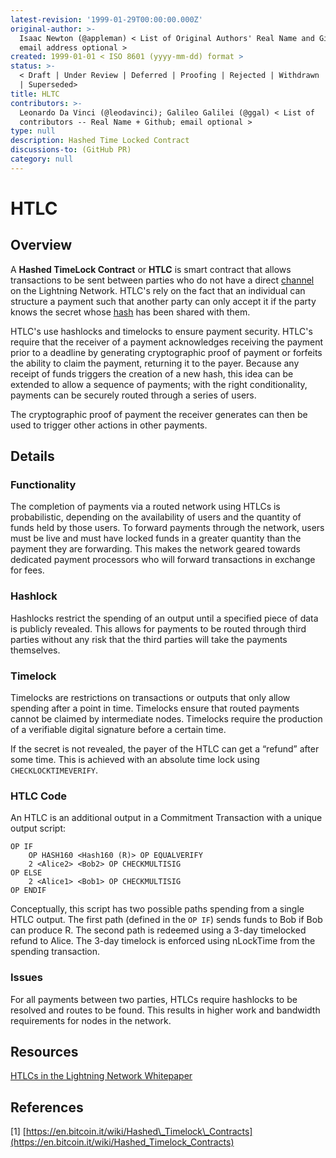 ```yaml
---
latest-revision: '1999-01-29T00:00:00.000Z'
original-author: >-
  Isaac Newton (@appleman) < List of Original Authors' Real Name and Github;
  email address optional >
created: 1999-01-01 < ISO 8601 (yyyy-mm-dd) format >
status: >-
  < Draft | Under Review | Deferred | Proofing | Rejected | Withdrawn | Accepted
  | Superseded>
title: HLTC
contributors: >-
  Leonardo Da Vinci (@leodavinci); Galileo Galilei (@ggal) < List of
  contributors -- Real Name + Github; email optional >
type: null
description: Hashed Time Locked Contract
discussions-to: (GitHub PR)
category: null
---
```


# HTLC

## Overview

A **Hashed TimeLock Contract** or **HTLC** is smart contract that allows transactions to be sent between parties who do not have a direct [channel ](../lightning-basics/payment-channel.md)on the Lightning Network. HTLC's rely on the fact that an individual can structure a payment such that another party can only accept it if the party knows the secret whose [hash](hash.md) has been shared with them.

HTLC's use hashlocks and timelocks to ensure payment security. HTLC's require that the receiver of a payment acknowledges receiving the payment prior to a deadline by generating cryptographic proof of payment or forfeits the ability to claim the payment, returning it to the payer. Because any receipt of funds triggers the creation of a new hash, this idea can be extended to allow a sequence of payments; with the right conditionality, payments can be securely routed through a series of users.

The cryptographic proof of payment the receiver generates can then be used to trigger other actions in other payments.

## Details

### Functionality

The completion of payments via a routed network using HTLCs is probabilistic, depending on the availability of users and the quantity of funds held by those users. To forward payments through the network, users must be live and must have locked funds in a greater quantity than the payment they are forwarding. This makes the network geared towards dedicated payment processors who will forward transactions in exchange for fees.

### Hashlock

Hashlocks restrict the spending of an output until a specified piece of data is publicly revealed. This allows for payments to be routed through third parties without any risk that the third parties will take the payments themselves. 

### Timelock

Timelocks are restrictions on transactions or outputs that only allow spending after a point in time. Timelocks ensure that routed payments cannot be claimed by intermediate nodes. Timelocks require the production of a verifiable digital signature before a certain time. 

If the secret is not revealed, the payer of the HTLC can get a “refund” after some time. This is achieved with an absolute time lock using `CHECKLOCKTIMEVERIFY`.

### HTLC Code

An HTLC is an additional output in a Commitment Transaction with a unique output script:

```text
OP IF
    OP HASH160 <Hash160 (R)> OP EQUALVERIFY
    2 <Alice2> <Bob2> OP CHECKMULTISIG
OP ELSE
    2 <Alice1> <Bob1> OP CHECKMULTISIG
OP ENDIF
```

Conceptually, this script has two possible paths spending from a single HTLC output. The first path \(defined in the `OP IF`\) sends funds to Bob if Bob can produce R. The second path is redeemed using a 3-day timelocked refund to Alice. The 3-day timelock is enforced using nLockTime from the spending transaction.

### Issues

For all payments between two parties, HTLCs require hashlocks to be resolved and routes to be found. This results in higher work and bandwidth requirements for nodes in the network.

## Resources

[HTLCs in the Lightning Network Whitepaper](https://lightning.network/lightning-network-paper.pdf)

## References

\[1\] [https://en.bitcoin.it/wiki/Hashed\_Timelock\_Contracts](https://en.bitcoin.it/wiki/Hashed_Timelock_Contracts)

